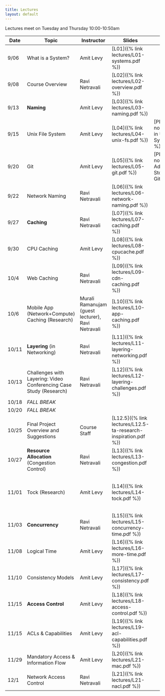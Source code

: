 ```yaml
---
title: Lectures
layout: default
---
```


Lectures meet on Tuesday and Thursday 10:00-10:50am


|Date   | Topic | Instructor | Slides| Notes | Reading |
|-------|-------|------------|-------|-------|------------|
| 9/06  | What is a System? | Amit Levy | [L01]({% link lectures/L01-systems.pdf %}) | | |
| 9/08  | Course Overview | Ravi Netravali | [L02]({% link lectures/L02-overview.pdf %}) | | |
| 9/13  | **Naming** | Amit Levy | [L03]({% link lectures/L03-naming.pdf %}) | | |
| 9/15  | Unix File System | Amit Levy   | [L04]({% link lectures/L04-unix-fs.pdf %}) | [PDF]({% link notes/Naming in UNIX File Systems.pdf %}) | |
| 9/20  | Git              | Amit Levy   | [L05]({% link lectures/L05-git.pdf %}) | [PDF]({% link notes/Content Addressable Storage & Git.pdf %}) | [Git Book Chapter 10: Git Internals](https://git-scm.com/book/en/v2/Git-Internals-Plumbing-and-Porcelain) |
| 9/22  | Network Naming   | Ravi Netravali | [L06]({% link lectures/L06-network-naming.pdf %})  | | |
| 9/27  | **Caching**      | Ravi Netravali | [L07]({% link lectures/L07-caching.pdf %}) | | |
| 9/30  | CPU Caching      | Amit Levy   | [L08]({% link lectures/L08-cpucache.pdf %})  | | |
| 10/4  | Web Caching      | Ravi Netravali |[L09]({% link lectures/L09-cdn-caching.pdf %})  | | |
| 10/6  | Mobile App (Network+Compute) Caching (Research)   | Murali Ramanujam (guest lecturer), Ravi Netravali |[L10]({% link lectures/L10-app-caching.pdf %})  | | |
| 10/11 | **Layering** (in Networking)  | Ravi Netravali |[L11]({% link lectures/L11-layering-networking.pdf %})   | | |
| 10/13 | Challenges with Layering: Video Conferencing Case Study (Research)  | Ravi Netravali  | [L12]({% link lectures/L12-layering-challenges.pdf %})  | | |
| 10/18 |  *FALL BREAK*   | | | | |
| 10/20 |  *FALL BREAK*   | | | | |
| 10/25 | Final Project Overview and Suggestions  | Course Staff | [L12.5]({% link lectures/L12.5-ta-research-inspiration.pdf %}) | | |
| 10/27 | **Resource Allocation** (Congestion Control)   | Ravi Netravali | [L13]({% link lectures/L13-congestion.pdf %})  | | |
| 11/01 | Tock (Research)    | Amit Levy   | [L14]({% link lectures/L14-tock.pdf %})  | | [Multiprogrammming a 64kB Computer Safely and Efficiently]({% link readings/tock.pdf %}) |
| 11/03 | **Concurrency**   | Ravi Netravali | [L15]({% link lectures/L15-concurrency-time.pdf %})   | | |
| 11/08 | Logical Time      | Amit Levy | [L16]({% link lectures/L16-more-time.pdf %})  | | |
| 11/10 | Consistency Models | Amit Levy | [L17]({% link lectures/L17-consistency.pdf %})  | | |
| 11/15 | **Access Control** | Amit Levy   | [L18]({% link lectures/L18-access-control.pdf %})  | | |
| 11/15 | ACLs & Capabilities | Amit Levy   | [L19]({% link lectures/L19-acl-capabilities.pdf %})   | | |
| 11/29 | Mandatory Access & Information Flow | Amit Levy | [L20]({% link lectures/L21-mac.pdf %}) | | |
| 12/1 | Network Access Control  | Ravi Netravali   | [L21]({% link lectures/L21-nacl.pdf %})   |

<!--
| 4/19 | **Tying It All Together**    | Jennifer Rexford |[L22]({% link lectures/L23-wrapup.pdf %})   | | |
| 4/21 | **Ask Us Anything** | Amit Levy & Jennifer Rexford | | | No slides, come with your questions about systems. |
 
-->
